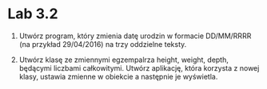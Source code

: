 # Lab 3.2
1. Utwórz program, który zmienia datę urodzin w formacie DD/MM/RRRR (na przykład 29/04/2016) na trzy oddzielne teksty.

2. Utwórz klasę ze zmiennymi egzempalrza height, weight, depth, będącymi liczbami całkowitymi. Utwórz aplikację, która korzysta z nowej klasy, ustawia zmienne w obiekcie a następnie je wyświetla.